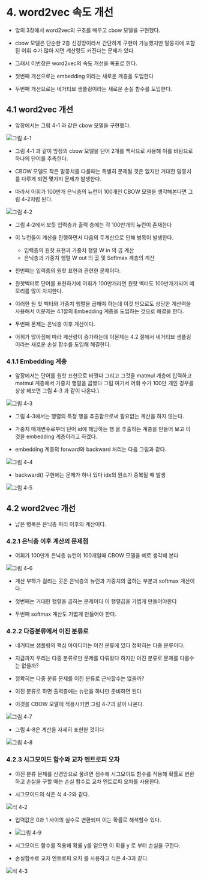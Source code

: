 # 4. word2vec 속도 개선

- 앞의 3장에서 word2vec의 구조를 배우고 cbow 모델을 구현했다.

- cbow 모델은 단순한 2층 신경망이라서 간단하게 구현이 가능했지만 말뭉치에 포함된 어휘 수가 많아 지면 계산량도 커진다는 문제가 있다.

- 그래서 이번장은 word2vec의 속도 개선을 목표로 한다.

- 첫번째 개선으로는 embedding 이라는 새로운 계층을 도입한다

- 두번째 개선으로는 네거티브 샘플링이라는 새로운 손실 함수를 도입한다.

## 4.1 word2vec 개선

- 앞장에서는 그림 4-1 과 같은 cbow 모델을 구현했다.

![그림 4-1](../DLFromScratch2-master/equations_and_figures_2/deep_learning_2_images/fig%204-1.png)

- 그림 4-1 과 같이 앞장의 cbow 모델을 단어 2개를 맥락으로 사용해 이를 바탕으로 하나의 단어를 추측한다.

- CBOW 모델도 작은 말뭉치를 다룰때는 특별히 문제될 것은 없지만 거대한 말뭉치를 다루게 되면 몇가지 문제가 발생한다.

- 따라서 어휘가 100만개 은닉층의 뉴런이 100개인 CBOW 모델을 생각해본다면 그림 4-2처럼 된다.

![그림 4-2](../DLFromScratch2-master/equations_and_figures_2/deep_learning_2_images/fig%204-2.png)

- 그림 4-2에서 보듯 입력층과 출력 층에는 각 100만개의 뉴런이 존재한다

- 이 뉴런들이 계산을 진행하면서 다음의 두계산으로 인해 병목이 발생한다.

    - 입력층의 원핫 표현과 가중치 행렬 W in 의 곱 계산
    - 은닉층과 가중치 행렬 W out 의 곲 및 Softmax 계층의 계산

- 천번쨰는 입력층의 원핫 표현과 관련한 문제이다.

- 원핫벡터로 단어를 표현하기에 어휘가 100만개라면 원핫 벡터도 100만개가되어 메모리를 많이 차지한다. 

- 이러한 원 핫 벡터와 가중치 행렬을 곱해야 하는데 이것 만으로도 상당한 계산력을 사용해서 이문제는 4.1절의 Embedding 계층을 도입하는 것으로 해결을 한다.

- 두번째 문제는 은닉층 이후 계산이다.

- 어휘가 많아짐에 따라 계산량이 증가하는데 이문제는 4.2 절에서 네거티브 샘플링이라는 새로운 손실 함수를 도입해 해결한다.

### 4.1.1 Embedding 계층

- 앞장에서는 단어를 원핫 표현으로 바꿧다 그리고 그것을 matmul 계층에 입력하고 matmul 계층에서 가중치 행렬을 곱했다 그럼 여기서 어휘 수가 100만 개인 경우를 상상 해보면 그림 4-3 과 같이 나온다.\


![그림 4-3](../DLFromScratch2-master/equations_and_figures_2/deep_learning_2_images/fig%204-3.png)


- 그림 4-3에서는 행렬의 특정 행을 추출함으로써 필요없는 계산을 하지 않는다.

- 가중치 매개변수로부터 단어 id에 해당하는 행 을 추출하는 계층을 만들어 보고 이것을 embedding 계층이라고 하겠다.


- embedding 계층의 forward와 backward 처리는 다음 그림과 같다.

![그림 4-4](../DLFromScratch2-master/equations_and_figures_2/deep_learning_2_images/fig%204-4.png)

- backward() 구현에는 문제가 하나 있다 idx의 원소가 중복될 때 발생

![그림 4-5](../DLFromScratch2-master/equations_and_figures_2/deep_learning_2_images/fig%204-5.png)


## 4.2 word2vec 개선

- 남은 병목은 은닉층 처리 이후의 계산이다.

### 4.2.1 은닉층 이후 계산의 문제점

- 어휘가 100만개 은닉층 뉴런이 100개일때 CBOW 모델을 예로 생각해 본다

![그림 4-6](../DLFromScratch2-master/equations_and_figures_2/deep_learning_2_images/fig%204-6.png)

- 계산 부하가 걸리는 곳은 은닉층의 뉴런과 가중치의 곱하는 부분과 softmax 계산이다.

- 첫번째는 거대한 행렬을 곱하는 문제이다 이 행렬곱을 가볍게 만들어야한다

- 두번째 softmax 계산도 가볍게 만들어야 한다.

### 4.2.2 다중분류에서 이진 분류로

- 네거티브 샘플링의 핵심 아이디어는 이진 분류에 있다 정확히는 다중 분류이다.

- 지금까지 우리는 다중 분류로만 문제를 다뤄왔다 하지만 이진 분류로 문제를 다룰수는 없을까?

- 정확히는 다중 분류 문제를 이진 분류로 근사할수는 없을까?

- 이진 분류로 하면 출력층에는 뉴런을 하나만 준비하면 된다

- 이것을 CBOW 모델에 적용시키면 그림 4-7과 같이 나온다.

![그림 4-7](../DLFromScratch2-master/equations_and_figures_2/deep_learning_2_images/fig%204-7.png)

- 그림 4-8은 계산을 자세히 표현한 것이다

![그림 4-8](../DLFromScratch2-master/equations_and_figures_2/deep_learning_2_images/fig%204-8.png)

### 4.2.3 시그모이드 함수와 교차 엔트로피 오차

- 이진 분류 문제를 신경망으로 풀려면 점수에 시그모이드 함수를 적용해 확률로 변환하고 손실을 구할 때는 손실 함수로 교차 엔트로피 오차를 사용한다.

- 시그모이드의 식은 식 4-2와 같다.

![식 4-2](../DLFromScratch2-master/equations_and_figures_2/deep_learning_2_images/e%204-2.png)

- 입력값은 0과 1 사이의 실수로 변환되며 이는 확률로 해석할수 있다.

- ![그림 4-9](../DLFromScratch2-master/equations_and_figures_2/deep_learning_2_images/fig%204-9.png)

- 시그모이드 함수를 적용해 확률 y를 얻으면 이 확률 y 로 부터 손실을 구한다.

- 손실함수로 교차 엔트로피 오차 를 사용하고 식은 4-3과 같다.

![식 4-3](../DLFromScratch2-master/equations_and_figures_2/deep_learning_2_images/e%204-3.png)